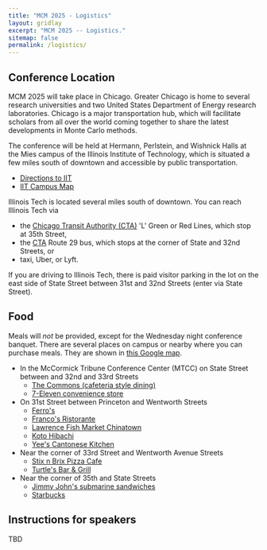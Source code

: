 ```yaml
---
title: "MCM 2025 - Logistics"
layout: gridlay
excerpt: "MCM 2025 -- Logistics."
sitemap: false
permalink: /logistics/
---
```

## Conference Location

MCM 2025 will take place in Chicago. Greater Chicago is home to several research universities and two United States Department of Energy research laboratories.  Chicago is a major transportation hub, which will facilitate scholars from all over the world coming together to share the latest developments in Monte Carlo methods.

The conference will be held at Hermann, Perlstein, and Wishnick Halls at the Mies campus of the Illinois Institute of Technology, which is situated a few miles south of downtown and accessible by public transportation.
* [Directions to IIT](https://www.iit.edu/about/campus-information/mies-campus) 
* [IIT Campus Map](https://www.iit.edu/about/campus-information/mies-campus/mies-campus-map)


Illinois Tech is located several miles south of downtown.  You  can reach Illinois Tech via 

* the [Chicago Transit Authority (CTA)](https://www.transitchicago.com/schedules/) 'L' Green or Red Lines, which stop at 35th Street, 
* the [CTA](https://www.transitchicago.com/schedules/) Route 29 bus, which stops at the corner of State and 32nd Streets, or
* taxi, Uber, or Lyft.

If you are driving to Illinois Tech, there is paid visitor parking in the lot on the east side of State Street between 31st and 32nd Streets (enter via State Street).

## Food

Meals will _not_ be provided, except for the Wednesday night conference banquet. There are several places on campus or nearby where you can purchase meals.  They are shown in [this Google map](https://www.google.com/maps/d/u/1/edit?mid=1QH5guZDg-m8_f1oO9HgZ5sIL76q1gdk&usp=sharing).


* In the McCormick Tribune Conference Center (MTCC) on State Street between and 32nd and 33rd Streets
	- [The Commons (cafeteria style dining)](https://dineoncampus.com/iit/hours-of-operation)
	- [7-Eleven convenience store](https://www.yelp.com/biz/7-eleven-chicago-12)
* On 31st Street between Princeton and Wentworth Streets
	- [Ferro's](https://www.yelp.com/biz/ferros-chicago)
	- [Franco's Ristorante](https://www.francoschicago.com/)
	- [Lawrence Fish Market Chinatown](https://ct.lawrencefish.com/)
    - [Koto Hibachi](https://kotohibachichicago.com/)
    - [Yee's Cantonese Kitchen](https://www.yelp.com/biz/yees-cantonese-kitchen-chicago-2)
* Near the corner of 33rd Street and Wentworth Avenue Streets
	- [Stix n Brix Pizza Cafe](https://stixnbrix33.com/)
    - [Turtle's Bar & Grill](https://www.yelp.com/biz/turtles-bar-and-grill-chicago)
* Near the corner of 35th and State Streets
    - [Jimmy John's submarine sandwiches](https://www.yelp.com/biz/jimmy-johns-chicago-22)
    - [Starbucks](https://www.yelp.com/biz/starbucks-chicago-113)


## Instructions for speakers
TBD